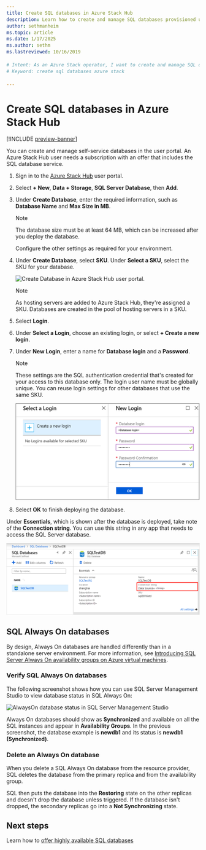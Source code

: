 ```yaml
---
title: Create SQL databases in Azure Stack Hub
description: Learn how to create and manage SQL databases provisioned using the SQL resource provider adapter.
author: sethmanheim
ms.topic: article
ms.date: 1/17/2025
ms.author: sethm
ms.lastreviewed: 10/16/2019

# Intent: As an Azure Stack operator, I want to create and manage SQL databases provisiuoned using the SQL resource provider adapter.
# Keyword: create sql databases azure stack

---
```


# Create SQL databases in Azure Stack Hub

[!INCLUDE [preview-banner](../includes/sql-mysql-rp-limit-access.md)]

You can create and manage self-service databases in the user portal. An Azure Stack Hub user needs a subscription with an offer that includes the SQL database service.

1. Sign in to the [Azure Stack Hub](azure-stack-overview.md) user portal.
1. Select **+ New**, **Data + Storage**, **SQL Server Database**, then **Add**.
1. Under **Create Database**, enter the required information, such as **Database Name** and **Max Size in MB**.

   > [!NOTE]
   > The database size must be at least 64 MB, which can be increased after you deploy the database.

   Configure the other settings as required for your environment.

1. Under **Create Database**, select **SKU**. Under **Select a SKU**, select the SKU for your database.

   ![Create Database in Azure Stack Hub user portal.](./media/azure-stack-sql-rp-deploy/newsqldba.png)

   > [!NOTE]
   > As hosting servers are added to Azure Stack Hub, they're assigned a SKU. Databases are created in the pool of hosting servers in a SKU.

1. Select **Login**.
1. Under **Select a Login**, choose an existing login, or select **+ Create a new login**.
1. Under **New Login**, enter a name for **Database login** and a **Password**.

   > [!NOTE]
   > These settings are the SQL authentication credential that's created for your access to this database only. The login user name must be globally unique. You can reuse login settings for other databases that use the same SKU.

   ![Create a new database login in Azure Stack Hub user portal](./media/azure-stack-sql-rp-deploy/create-new-login-a.png)

1. Select **OK** to finish deploying the database.

Under **Essentials**, which is shown after the database is deployed, take note of the **Connection string**. You can use this string in any app that needs to access the SQL Server database.

![Retrieve the connection string for the SQL Server database](./media/azure-stack-sql-rp-deploy/sql-db-settings-a.png)

## SQL Always On databases

By design, Always On databases are handled differently than in a standalone server environment. For more information, see [Introducing SQL Server Always On availability groups on Azure virtual machines](/azure/azure-sql/virtual-machines/windows/availability-group-overview).

### Verify SQL Always On databases

The following screenshot shows how you can use SQL Server Management Studio to view database status in SQL Always On:

![AlwaysOn database status in SQL Server Management Studio](./media/azure-stack-sql-rp-deploy/verify-always-on.png)

Always On databases should show as **Synchronized** and available on all the SQL instances and appear in **Availability Groups**. In the previous screenshot, the database example is **newdb1** and its status is **newdb1 (Synchronized)**.

### Delete an Always On database

When you delete a SQL Always On database from the resource provider, SQL deletes the database from the primary replica and from the availability group.

SQL then puts the database into the **Restoring** state on the other replicas and doesn't drop the database unless triggered. If the database isn't dropped, the secondary replicas go into a **Not Synchronizing** state.

## Next steps

Learn how to [offer highly available SQL databases](azure-stack-tutorial-sql.md)
